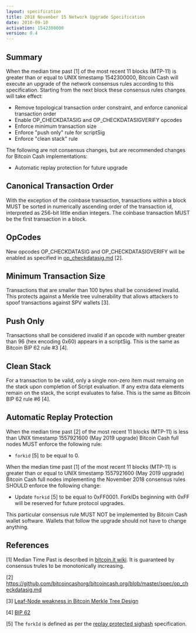 ```yaml
---
layout: specification
title: 2018 November 15 Network Upgrade Specification
date: 2018-09-10
activation: 1542300000
version: 0.4
---
```


## Summary

When the median time past [1] of the most recent 11 blocks (MTP-11) is greater than or equal to UNIX timestamp 1542300000, Bitcoin Cash will execute an upgrade of the network consensus rules according to this specification. Starting from the next block these consensus rules changes will take effect:

* Remove topological transaction order constraint, and enforce canonical transaction order
* Enable OP_CHECKDATASIG and OP_CHECKDATASIGVERIFY opcodes
* Enforce minimum transaction size
* Enforce "push only" rule for scriptSig
* Enforce "clean stack" rule

The following are not consensus changes, but are recommended changes for Bitcoin Cash implementations:

* Automatic replay protection for future upgrade

## Canonical Transaction Order

With the exception of the coinbase transaction, transactions within a block MUST be sorted in numerically ascending order of the transaction id, interpreted as 256-bit little endian integers.  The coinbase transaction MUST be the first transaction in a block.

## OpCodes

New opcodes OP_CHECKDATASIG and OP_CHECKDATASIGVERIFY will be enabled as specified in [op_checkdatasig.md](op_checkdatasig.md) [2].

## Minimum Transaction Size

Transactions that are smaller than 100 bytes shall be considered invalid. This protects against a Merkle tree vulnerability that allows attackers to spoof transactions against SPV wallets [3].

## Push Only

Transactions shall be considered invalid if an opcode with number greater than 96 (hex encoding 0x60) appears in a scriptSig. This is the same as Bitcoin BIP 62 rule #3 [4].

## Clean Stack

For a transaction to be valid, only a single non-zero item must remaing on the stack upon completion of Script evaluation. If any extra data elements remain on the stack, the script evaluates to false. This is the same as Bitcoin BIP 62 rule #6 [4].

## Automatic Replay Protection

When the median time past [2] of the most recent 11 blocks (MTP-11) is less than UNIX timestamp 1557921600 (May 2019 upgrade) Bitcoin Cash full nodes MUST enforce the following rule:

 * `forkid` [5] to be equal to 0.

When the median time past [1] of the most recent 11 blocks (MTP-11) is greater than or equal to UNIX timestamp 1557921600 (May 2019 upgrade) Bitcoin Cash full nodes implementing the November 2018 consensus rules SHOULD enforce the following change:

 * Update `forkid` [5] to be equal to 0xFF0001.  ForkIDs beginning with 0xFF will be reserved for future protocol upgrades.

This particular consensus rule MUST NOT be implemented by Bitcoin Cash wallet software. Wallets that follow the upgrade should not have to change anything.

## References

[1] Median Time Past is described in [bitcoin.it wiki](https://en.bitcoin.it/wiki/Block_timestamp). It is guaranteed by consensus trules to be monotonically increasing.

[2] https://github.com/bitcoincashorg/bitcoincash.org/blob/master/spec/op_checkdatasig.md

[3] [Leaf-Node weakness in Bitcoin Merkle Tree Design](https://bitslog.wordpress.com/2018/06/09/leaf-node-weakness-in-bitcoin-merkle-tree-design/)

[4] [BIP 62](https://github.com/bitcoin/bips/blob/master/bip-0062.mediawiki)

[5] The `forkId` is defined as per the [replay protected sighash](replay-protected-sighash.md) specification.
